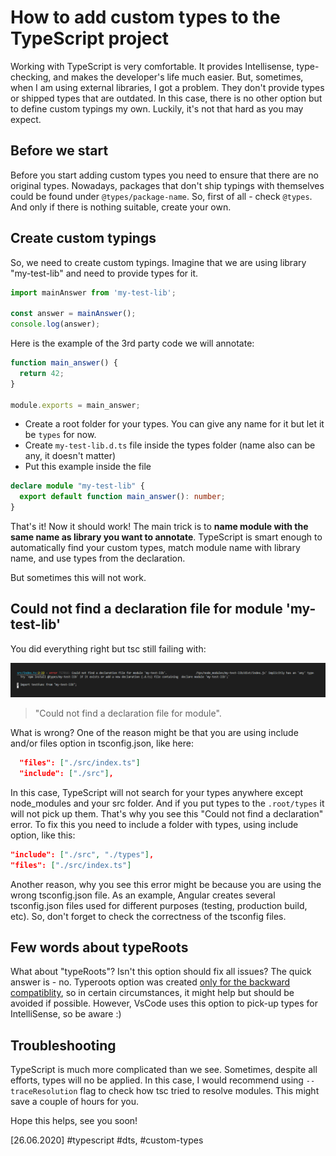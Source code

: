 # How to add custom types to the TypeScript project

Working with TypeScript is very comfortable. It provides Intellisense, type-checking, and makes the developer's life much easier. But, sometimes, when I am using external libraries, I got a problem. They don't provide types or shipped types that are outdated. In this case, there is no other option but to define custom typings my own. Luckily, it's not that hard as you may expect.

## Before we start

Before you start adding custom types you need to ensure that there are no original types. Nowadays, packages that don't ship typings with themselves could be found under ```@types/package-name```. So, first of all - check ```@types```. And only if there is nothing suitable, create your own.

## Create custom typings

So, we need to create custom typings. Imagine that we are using library "my-test-lib" and need to provide types for it.

```typescript
import mainAnswer from 'my-test-lib';

const answer = mainAnswer();
console.log(answer);
```

Here is the example of the 3rd party code we will annotate:

```js
function main_answer() {
  return 42;
}

module.exports = main_answer;
```

* Create a root folder for your types. You can give any name for it but let it be `types` for now.
* Create `my-test-lib.d.ts` file inside the types folder (name also can be any, it doesn't matter)
* Put this example inside the file

```typescript
declare module "my-test-lib" {
  export default function main_answer(): number;
}
```

That's it! Now it should work! The main trick is to **name module with the same name as library you want to annotate**. TypeScript is smart enough to automatically find your custom types, match module name with library name, and use types from the declaration.

But sometimes this will not work.

## Could not find a declaration file for module 'my-test-lib'

You did everything right but tsc still failing with:

![Could not find a declaration file for module error](./error.png)

> "Could not find a declaration file for module".

What is wrong? One of the reason might be that you are using include and/or files option in tsconfig.json, like here:

```json
  "files": ["./src/index.ts"]
  "include": ["./src"],
```

In this case, TypeScript will not search for your types anywhere except node_modules and your src folder. And if you put types to the `.root/types` it will not pick up them. That's why you see this "Could not find a declaration" error. To fix this you need to include a folder with types, using include option, like this:

```json
"include": ["./src", "./types"],
"files": ["./src/index.ts"]
```

Another reason, why you see this error might be because you are using the wrong tsconfig.json file. As an example, Angular creates several tsconfig.json files used for different purposes (testing, production build, etc). So, don't forget to check the correctness of the tsconfig files.

## Few words about typeRoots

What about "typeRoots"? Isn't this option should fix all issues? The quick answer is - no. Typeroots option was created [only for the backward compatiblity](https://github.com/microsoft/TypeScript/issues/22217#issuecomment-370019383), so in certain circumstances, it might help but should be avoided if possible. However, VsCode uses this option to pick-up types for IntelliSense, so be aware :)

## Troubleshooting

TypeScript is much more complicated than we see. Sometimes, despite all efforts, types will no be applied. In this case, I would recommend using ```--traceResolution``` flag to check how tsc tried to resolve modules. This might save a couple of hours for you.

Hope this helps, see you soon!

[26.06.2020] #typescript #dts, #custom-types